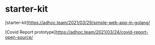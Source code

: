 # starter-kit

[starter-kit]<https://adhoc.team/2021/03/29/simple-web-app-in-golang/>

[Covid Report prototype]<https://adhoc.team/2021/03/24/covid-report-open-source/>
